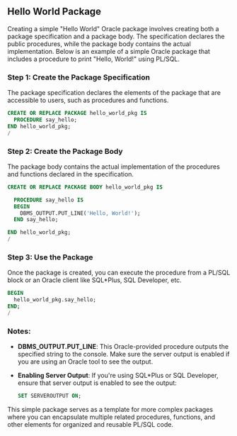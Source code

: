 



## Hello World Package

Creating a simple "Hello World" Oracle package involves creating both a package specification and a package body. The specification declares the public procedures, while the package body contains the actual implementation. Below is an example of a simple Oracle package that includes a procedure to print "Hello, World!" using PL/SQL.

### Step 1: Create the Package Specification

The package specification declares the elements of the package that are accessible to users, such as procedures and functions.

```sql
CREATE OR REPLACE PACKAGE hello_world_pkg IS
  PROCEDURE say_hello;
END hello_world_pkg;
/
```

### Step 2: Create the Package Body

The package body contains the actual implementation of the procedures and functions declared in the specification.

```sql
CREATE OR REPLACE PACKAGE BODY hello_world_pkg IS

  PROCEDURE say_hello IS
  BEGIN
    DBMS_OUTPUT.PUT_LINE('Hello, World!');
  END say_hello;

END hello_world_pkg;
/
```

### Step 3: Use the Package

Once the package is created, you can execute the procedure from a PL/SQL block or an Oracle client like SQL*Plus, SQL Developer, etc.

```sql
BEGIN
  hello_world_pkg.say_hello;
END;
/
```

### Notes:

- **DBMS_OUTPUT.PUT_LINE**: This Oracle-provided procedure outputs the specified string to the console. Make sure the server output is enabled if you are using an Oracle tool to see the output.

- **Enabling Server Output**: If you're using SQL*Plus or SQL Developer, ensure that server output is enabled to see the output:
  ```sql
  SET SERVEROUTPUT ON;
  ```

This simple package serves as a template for more complex packages where you can encapsulate multiple related procedures, functions, and other elements for organized and reusable PL/SQL code.